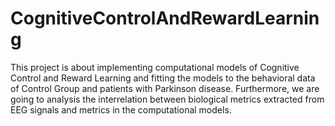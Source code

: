 # CognitiveControlAndRewardLearning
This project is about implementing computational models of Cognitive Control and Reward Learning and fitting the models to the behavioral data of Control Group and patients with Parkinson disease. Furthermore, we are going to analysis the interrelation between biological metrics extracted from EEG signals and metrics in the computational models.
